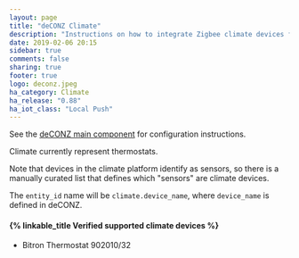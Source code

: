 ```yaml
---
layout: page
title: "deCONZ Climate"
description: "Instructions on how to integrate Zigbee climate devices from deCONZ into Home Assistant."
date: 2019-02-06 20:15
sidebar: true
comments: false
sharing: true
footer: true
logo: deconz.jpeg
ha_category: Climate
ha_release: "0.88"
ha_iot_class: "Local Push"
---
```


See the [deCONZ main component](/components/deconz/) for configuration instructions.

Climate currently represent thermostats.

Note that devices in the climate platform identify as sensors, so there is a manually curated list that defines which "sensors" are climate devices.

The `entity_id` name will be `climate.device_name`, where `device_name` is defined in deCONZ.

#### {% linkable_title Verified supported climate devices %}

- Bitron Thermostat 902010/32

